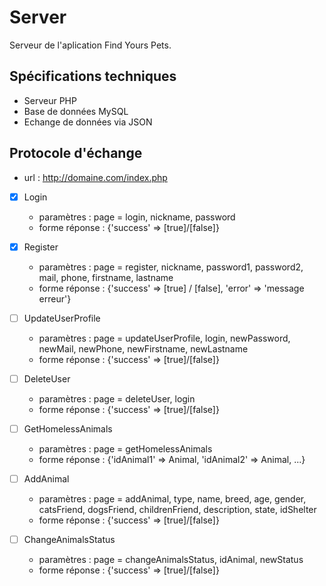 # Server

Serveur de l'aplication Find Yours Pets.

## Spécifications techniques
- Serveur PHP
- Base de données MySQL
- Echange de données via JSON

## Protocole d'échange
- url : http://domaine.com/index.php

- [x] Login
  - paramètres :  page = login, nickname, password
  - forme réponse : {'success' => [true]/[false]}

- [x] Register
  - paramètres : page = register, nickname, password1, password2, mail, phone, firstname, lastname
  - forme réponse : {'success' => [true] / [false], 'error' => 'message erreur'}

- [ ] UpdateUserProfile
  - paramètres : page = updateUserProfile, login, newPassword, newMail, newPhone, newFirstname, newLastname
  - forme réponse : {'success' => [true]/[false]}

- [ ] DeleteUser 
  - paramètres : page = deleteUser, login
  - forme réponse : {'success' => [true]/[false]}

- [ ] GetHomelessAnimals 
  - paramètres : page = getHomelessAnimals
  - forme réponse : {'idAnimal1' => Animal, 'idAnimal2' => Animal, ...}

- [ ] AddAnimal 
  - paramètres : page = addAnimal, type, name, breed, age, gender, catsFriend, dogsFriend, childrenFriend, description, state, idShelter
  - forme réponse : {'success' => [true]/[false]}

- [ ] ChangeAnimalsStatus 
  - paramètres : page = changeAnimalsStatus, idAnimal, newStatus
  - forme réponse : {'success' => [true]/[false]}


